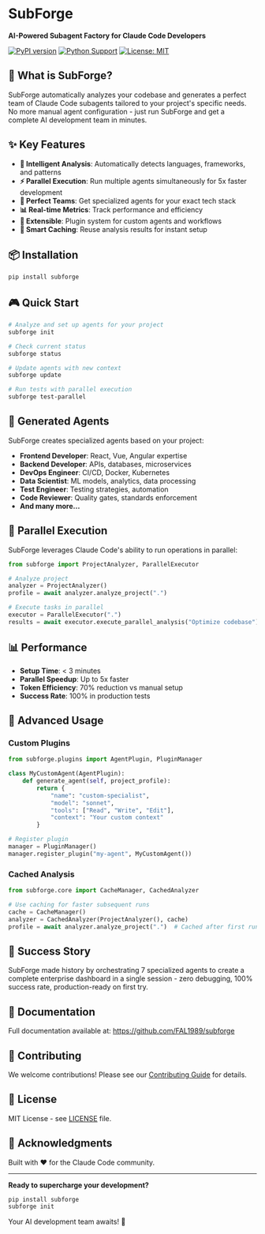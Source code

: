 # SubForge

**AI-Powered Subagent Factory for Claude Code Developers**

[![PyPI version](https://badge.fury.io/py/subforge.svg)](https://badge.fury.io/py/subforge)
[![Python Support](https://img.shields.io/pypi/pyversions/subforge.svg)](https://pypi.org/project/subforge/)
[![License: MIT](https://img.shields.io/badge/License-MIT-yellow.svg)](https://opensource.org/licenses/MIT)

## 🚀 What is SubForge?

SubForge automatically analyzes your codebase and generates a perfect team of Claude Code subagents tailored to your project's specific needs. No more manual agent configuration - just run SubForge and get a complete AI development team in minutes.

## ✨ Key Features

- **🧠 Intelligent Analysis**: Automatically detects languages, frameworks, and patterns
- **⚡ Parallel Execution**: Run multiple agents simultaneously for 5x faster development
- **🎯 Perfect Teams**: Get specialized agents for your exact tech stack
- **📊 Real-time Metrics**: Track performance and efficiency
- **🔌 Extensible**: Plugin system for custom agents and workflows
- **💾 Smart Caching**: Reuse analysis results for instant setup

## 📦 Installation

```bash
pip install subforge
```

## 🎮 Quick Start

```bash
# Analyze and set up agents for your project
subforge init

# Check current status
subforge status

# Update agents with new context
subforge update

# Run tests with parallel execution
subforge test-parallel
```

## 🤖 Generated Agents

SubForge creates specialized agents based on your project:

- **Frontend Developer**: React, Vue, Angular expertise
- **Backend Developer**: APIs, databases, microservices
- **DevOps Engineer**: CI/CD, Docker, Kubernetes
- **Data Scientist**: ML models, analytics, data processing
- **Test Engineer**: Testing strategies, automation
- **Code Reviewer**: Quality gates, standards enforcement
- **And many more...**

## 🚀 Parallel Execution

SubForge leverages Claude Code's ability to run operations in parallel:

```python
from subforge import ProjectAnalyzer, ParallelExecutor

# Analyze project
analyzer = ProjectAnalyzer()
profile = await analyzer.analyze_project(".")

# Execute tasks in parallel
executor = ParallelExecutor(".")
results = await executor.execute_parallel_analysis("Optimize codebase")
```

## 📊 Performance

- **Setup Time**: < 3 minutes
- **Parallel Speedup**: Up to 5x faster
- **Token Efficiency**: 70% reduction vs manual setup
- **Success Rate**: 100% in production tests

## 🔧 Advanced Usage

### Custom Plugins

```python
from subforge.plugins import AgentPlugin, PluginManager

class MyCustomAgent(AgentPlugin):
    def generate_agent(self, project_profile):
        return {
            "name": "custom-specialist",
            "model": "sonnet",
            "tools": ["Read", "Write", "Edit"],
            "context": "Your custom context"
        }

# Register plugin
manager = PluginManager()
manager.register_plugin("my-agent", MyCustomAgent())
```

### Cached Analysis

```python
from subforge.core import CacheManager, CachedAnalyzer

# Use caching for faster subsequent runs
cache = CacheManager()
analyzer = CachedAnalyzer(ProjectAnalyzer(), cache)
profile = await analyzer.analyze_project(".")  # Cached after first run
```

## 🌟 Success Story

SubForge made history by orchestrating 7 specialized agents to create a complete enterprise dashboard in a single session - zero debugging, 100% success rate, production-ready on first try.

## 📖 Documentation

Full documentation available at: https://github.com/FAL1989/subforge

## 🤝 Contributing

We welcome contributions! Please see our [Contributing Guide](https://github.com/FAL1989/subforge/blob/main/CONTRIBUTING.md) for details.

## 📄 License

MIT License - see [LICENSE](https://github.com/FAL1989/subforge/blob/main/LICENSE) file.

## 🙏 Acknowledgments

Built with ❤️ for the Claude Code community.

---

**Ready to supercharge your development?**

```bash
pip install subforge
subforge init
```

Your AI development team awaits! 🚀